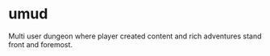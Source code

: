 # umud
Multi user dungeon where player created content and rich adventures stand front and foremost.
